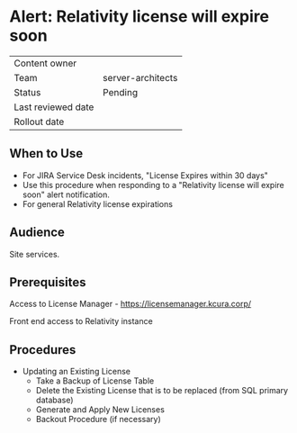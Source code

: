 # Alert: Relativity license will expire soon

|||
|-|-|
|Content owner||
|Team|server-architects|
|Status|Pending|
|Last reviewed date||
|Rollout date||
## When to Use
- For JIRA Service Desk incidents, "License Expires within 30 days"
- Use this procedure when responding to a "Relativity license will expire soon" alert notification.
- For general Relativity license expirations

## Audience
Site services.

## Prerequisites
Access to License Manager - https://licensemanager.kcura.corp/

Front end access to Relativity instance

## Procedures
- Updating an Existing License
  - Take a Backup of License Table
  - Delete the Existing License that is to be replaced (from SQL primary database)
  - Generate and Apply New Licenses
  - Backout Procedure (if necessary)